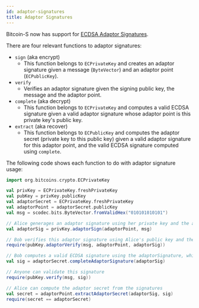 ```yaml
---
id: adaptor-signatures
title: Adaptor Signatures
---
```


Bitcoin-S now has support for [ECDSA Adaptor Signatures](https://github.com/discreetlogcontracts/dlcspecs/blob/03bf7095c2016e1ce9c9fb612920872d4456f179/ECDSA-adaptor.md).

There are four relevant functions to adaptor signatures:

* `sign` (aka encrypt)
  * This function belongs to `ECPrivateKey` and creates an adaptor signature given a message (`ByteVector`) and an adaptor point (`ECPublicKey`).
* `verify`
  * Verifies an adaptor signature given the signing public key, the message and the adaptor point.
* `complete` (aka decrypt)
  * This function belongs to `ECPrivateKey` and computes a valid ECDSA signature given a valid adaptor signature whose adaptor point is this private key's public key.
* `extract` (aka recover)
  * This function belongs to `ECPublicKey` and computes the adaptor secret (private key to this public key) given a valid adaptor signature for this adaptor point, and the valid ECDSA signature computed using `complete`.

The following code shows each function to do with adaptor signature usage:

```scala mdoc:invisible
import org.bitcoins.crypto.ECPrivateKey

val privKey = ECPrivateKey.freshPrivateKey
val pubKey = privKey.publicKey
val adaptorSecret = ECPrivateKey.freshPrivateKey
val adaptorPoint = adaptorSecret.publicKey
val msg = scodec.bits.ByteVector.fromValidHex("010101010101")
```

```scala mdoc:compile-only
// Alice generages an adaptor signature using her private key and the adaptor point
val adaptorSig = privKey.adaptorSign(adaptorPoint, msg)

// Bob verifies this adaptor signature using Alice's public key and the adaptor point
require(pubKey.adaptorVerify(msg, adaptorPoint, adaptorSig))

// Bob computes a valid ECDSA signature using the adaptorSignature, which he knows
val sig = adaptorSecret.completeAdaptorSignature(adaptorSig)

// Anyone can validate this signature
require(pubKey.verify(msg, sig))

// Alice can compute the adaptor secret from the signatures
val secret = adaptorPoint.extractAdaptorSecret(adaptorSig, sig)
require(secret == adaptorSecret)
```

